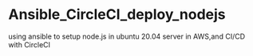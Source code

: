 # Ansible_CircleCI_deploy_nodejs
using ansible to setup node.js in ubuntu 20.04 server in AWS,and CI/CD with CircleCI
